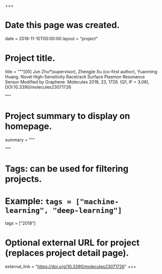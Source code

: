 +++
# Date this page was created.
date = 2018-11-10T00:00:00
layout = "project"

# Project title.
title = """[05]	Jun Zhu*(supervisor), Zhengjie Xu (co-first author), Yuanming Huang. Novel High-Sensitivity Racetrack Surface Plasmon Resonance Sensor Modified by Graphene. Molecules 2018, 23, 1726. (Q1, IF = 3.06), DOI:10.3390/molecules23071726 

"""

# Project summary to display on homepage.
summary = """

 """

# Tags: can be used for filtering projects.
# Example: `tags = ["machine-learning", "deep-learning"]`
tags = ["2018"]

# Optional external URL for project (replaces project detail page).
external_link = "https://doi.org/10.3390/molecules23071726"
+++
